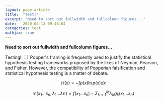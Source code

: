 ```yaml
---
layout: page-article
title:  "Test!"
excerpt: "Need to sort out fullwidth and fullcolumn figures..."
date:   2020-04-13 09:46:04
categories: test
mathjax: true
---
```


**Need to sort out fullwidth and fullcolumn figures...**

Testing! <label for="popper_stats" class="margin-toggle sidenote-number"></label><input type="checkbox" id="popper_stats" class="margin-toggle"/><span class="sidenote"> Popper's framing is frequently used to justify the statistical hypothesis testing frameworks proposed by the likes of Neyman, Pearson, and Fisher. However, the compatibility of Popperian falsification and statistical hypothesis testing is a matter of debate. </span>

$$H(x) = - \int p(x)\ln p(x)dx $$

$$\mathcal{L}(x_{1}\dots x_{n},\lambda_{1}\dots\lambda{n}) = f(x_{1}\dots x_{n}) - \Sigma_{k=1}^{M}\lambda_{k}g_{k}(x_{1}\dots x_{n})$$



<!---
bundle exec jekyll serve -w --baseurl=""
git add . && git commit -m "[...]" && git push origin master && rake
-->